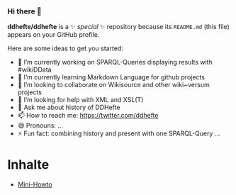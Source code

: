 ### Hi there 👋

**ddhefte/ddhefte** is a ✨ _special_ ✨ repository because its `README.md` (this file) appears on your GitHub profile.

Here are some ideas to get you started:

- 🔭 I’m currently working on SPARQL-Queries displaying results with #wikiDData
- 🌱 I’m currently learning Markdown Language for github projects
- 👯 I’m looking to collaborate on Wikisource and other wiki~versum projects
- 🤔 I’m looking for help with XML and XSL(T)
- 💬 Ask me about history of DDHefte
- 📫 How to reach me: https://twitter.com/ddhefte
- 😄 Pronouns: ...
- ⚡ Fun fact: combining history and present with one SPARQL-Query ...

# Inhalte
* [Mini-Howto](howto\readme.md)
